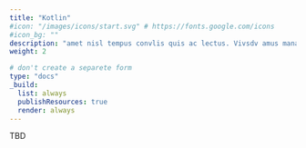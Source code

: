 ```yaml
---
title: "Kotlin"
#icon: "/images/icons/start.svg" # https://fonts.google.com/icons
#icon_bg: ""
description: "amet nisl tempus convlis quis ac lectus. Vivsdv amus mana justo, lacinia eget"
weight: 2

# don't create a separete form
type: "docs"
_build:
  list: always
  publishResources: true
  render: always
---
```


TBD
